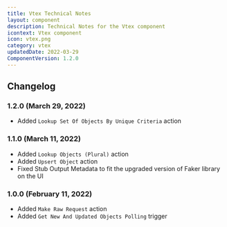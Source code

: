 ```yaml
---
title: Vtex Technical Notes
layout: component
description: Technical Notes for the Vtex component
icontext: Vtex component
icon: vtex.png
category: vtex
updatedDate: 2022-03-29
ComponentVersion: 1.2.0
---
```


## Changelog

### 1.2.0 (March 29, 2022)

- Added `Lookup Set Of Objects By Unique Criteria` action

### 1.1.0 (March 11, 2022)

- Added `Lookup Objects (Plural)` action
- Added `Upsert Object` action
- Fixed Stub Output Metadata to fit the upgraded version of Faker library on the UI

### 1.0.0 (February 11, 2022)

- Added `Make Raw Request` action
- Added `Get New And Updated Objects Polling` trigger
